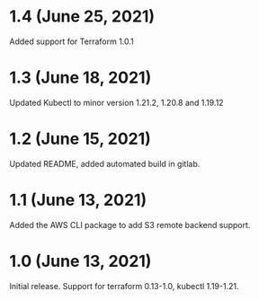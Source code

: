 # 1.4 (June 25, 2021)
Added support for Terraform 1.0.1

# 1.3 (June 18, 2021)
Updated Kubectl to minor version 1.21.2, 1.20.8 and 1.19.12

# 1.2 (June 15, 2021)
Updated README, added automated build in gitlab.

# 1.1 (June 13, 2021)
Added the AWS CLI package to add S3 remote backend support.

# 1.0 (June 13, 2021)
Initial release. Support for terraform 0.13-1.0, kubectl 1.19-1.21.